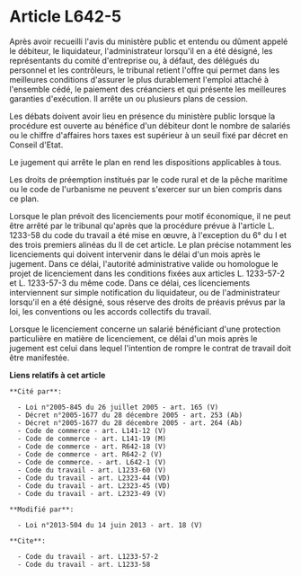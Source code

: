 # Article L642-5

Après avoir recueilli l'avis du ministère public et entendu ou dûment appelé le débiteur, le liquidateur, l'administrateur
lorsqu'il en a été désigné, les représentants du comité d'entreprise ou, à défaut, des délégués du personnel et les
contrôleurs, le tribunal retient l'offre qui permet dans les meilleures conditions d'assurer le plus durablement l'emploi
attaché à l'ensemble cédé, le paiement des créanciers et qui présente les meilleures garanties d'exécution. Il arrête un ou
plusieurs plans de cession. 

Les débats doivent avoir lieu en présence du ministère public lorsque la procédure est ouverte au bénéfice d'un débiteur dont
le nombre de salariés ou le chiffre d'affaires hors taxes est supérieur à un seuil fixé par décret en Conseil d'Etat. 

Le jugement qui arrête le plan en rend les dispositions applicables à tous. 

Les droits de préemption institués par le code rural et de la pêche maritime ou le code de l'urbanisme ne peuvent s'exercer
sur un bien compris dans ce plan. 

Lorsque le plan prévoit des licenciements pour motif économique, il ne peut être arrêté par le tribunal qu'après que la
procédure prévue à l'article L. 1233-58 du code du travail a été mise en œuvre, à l'exception du 6° du I et des trois
premiers alinéas du II de cet article. Le plan précise notamment les licenciements qui doivent intervenir dans le délai d'un
mois après le jugement. Dans ce délai, l'autorité administrative valide ou homologue le projet de licenciement dans les
conditions fixées aux articles L. 1233-57-2 et L. 1233-57-3 du même code. Dans ce délai, ces licenciements interviennent sur
simple notification du liquidateur, ou de l'administrateur lorsqu'il en a été désigné, sous réserve des droits de préavis
prévus par la loi, les conventions ou les accords collectifs du travail. 

Lorsque le licenciement concerne un salarié bénéficiant d'une protection particulière en matière de licenciement, ce délai
d'un mois après le jugement est celui dans lequel l'intention de rompre le contrat de travail doit être manifestée.

**Liens relatifs à cet article**

	**Cité par**:

	  - Loi n°2005-845 du 26 juillet 2005 - art. 165 (V)
	  - Décret n°2005-1677 du 28 décembre 2005 - art. 253 (Ab)
	  - Décret n°2005-1677 du 28 décembre 2005 - art. 264 (Ab)
	  - Code de commerce - art. L141-12 (V)
	  - Code de commerce - art. L141-19 (M)
	  - Code de commerce - art. R642-18 (V)
	  - Code de commerce - art. R642-2 (V)
	  - Code de commerce. - art. L642-1 (V)
	  - Code du travail - art. L1233-60 (V)
	  - Code du travail - art. L2323-44 (VD)
	  - Code du travail - art. L2323-45 (VD)
	  - Code du travail - art. L2323-49 (V)

	**Modifié par**:

	  - Loi n°2013-504 du 14 juin 2013 - art. 18 (V)

	**Cite**:

	  - Code du travail - art. L1233-57-2
	  - Code du travail - art. L1233-58
